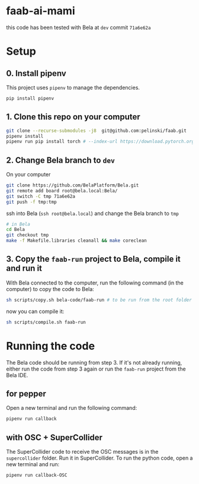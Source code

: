 # faab-ai-mami

this code has been tested with Bela at `dev` commit `71a6e62a`

# Setup

## 0. Install pipenv

This project uses `pipenv` to manage the dependencies.

```bash
pip install pipenv
```

## 1. Clone this repo on your computer

```bash
git clone --recurse-submodules -j8  git@github.com:pelinski/faab.git
pipenv install
pipenv run pip install torch # --index-url https://download.pytorch.org/whl/cu117 # for g15
```

## 2. Change Bela branch to `dev`

On your computer

```bash
git clone https://github.com/BelaPlatform/Bela.git
git remote add board root@bela.local:Bela/
git switch -C tmp 71a6e62a
git push -f tmp:tmp
```

ssh into Bela (`ssh root@bela.local`) and change the Bela branch to `tmp`

```bash
# in Bela
cd Bela
git checkout tmp
make -f Makefile.libraries cleanall && make coreclean
```

## 3. Copy the `faab-run` project to Bela, compile it and run it

With Bela connected to the computer, run the following command (in the computer) to copy the code to Bela:

```bash
sh scripts/copy.sh bela-code/faab-run # to be run from the root folder of the project
```

now you can compile it:

```bash
sh scripts/compile.sh faab-run
```

# Running the code

The Bela code should be running from step 3. If it's not already running, either run the code from step 3 again or run the `faab-run` project from the Bela IDE.

## for pepper

Open a new terminal and run the following command:

```bash
pipenv run callback
```

## with OSC + SuperCollider

The SuperCollider code to receive the OSC messages is in the `supercollider` folder. Run it in SuperCollider.
To run the python code, open a new terminal and run:

```bash
pipenv run callback-OSC
```
